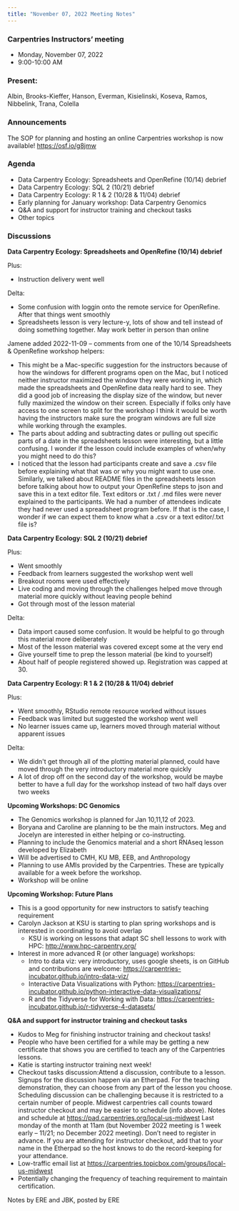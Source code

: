 ```yaml
---
title: "November 07, 2022 Meeting Notes"
---
```

### Carpentries Instructors’ meeting
- Monday, November 07, 2022
- 9:00-10:00 AM

### Present:
Albin, Brooks-Kieffer, Hanson, Everman, Kisielinski, Koseva, Ramos, Nibbelink, Trana, Colella

### Announcements
The SOP for planning and hosting an online Carpentries workshop is now available! https://osf.io/g8jmw  

### Agenda
- Data Carpentry Ecology: Spreadsheets and OpenRefine (10/14) debrief 
- Data Carpentry Ecology: SQL 2 (10/21) debrief
- Data Carpentry Ecology: R 1 & 2 (10/28 & 11/04) debrief
- Early planning for January workshop: Data Carpentry Genomics
- Q&A and support for instructor training and checkout tasks
- Other topics

### Discussions

**Data Carpentry Ecology: Spreadsheets and OpenRefine (10/14) debrief**

Plus:

- Instruction delivery went well

Delta:

- Some confusion with loggin onto the remote service for OpenRefine. After that things went smoothly
- Spreadsheets lesson is very lecture-y, lots of show and tell instead of doing something together. May work better in person than online


Jamene added 2022-11-09 – comments from one of the 10/14 Spreadsheets & OpenRefine workshop helpers: 
- This might be a Mac-specific suggestion for the instructors because of how the windows for different programs open on the Mac, but I noticed neither instructor maximized the window they were working in, which made the spreadsheets and OpenRefine data really hard to see. They did a good job of increasing the display size of the window, but never fully maximized the window on their screen. Especially if folks only have access to one screen to split for the workshop I think it would be worth having the instructors make sure the program windows are full size while working through the examples. 
- The parts about adding and subtracting dates or pulling out specific parts of a date in the spreadsheets lesson were interesting, but a little confusing. I wonder if the lesson could include examples of when/why you might need to do this? 
- I noticed that the lesson had participants create and save a .csv file before explaining what that was or why you might want to use one. Similarly, we talked about README files in the spreadsheets lesson before talking about how to output your OpenRefine steps to json and save this in a text editor file. Text editors or .txt / .md files were never explained to the participants. We had a number of attendees indicate they had never used a spreadsheet program before. If that is the case, I wonder if we can expect them to know what a .csv or a text editor/.txt file is? 

**Data Carpentry Ecology: SQL 2 (10/21) debrief**

Plus:

- Went smoothly
- Feedback from learners suggested the workshop went well
- Breakout rooms were used effectively
- Live coding and moving through the challenges helped move through material more quickly without leaving people behind
- Got through most of the lesson material

Delta:

- Data import caused some confusion. It would be helpful to go through this material more deliberately
- Most of the lesson material was covered except some at the very end
- Give yourself time to prep the lesson material (be kind to yourself)
- About half of people registered showed up. Registration was capped at 30.


**Data Carpentry Ecology: R 1 & 2 (10/28 & 11/04) debrief**

Plus:

- Went smoothly, RStudio remote resource worked without issues
- Feedback was limited but suggested the workshop went well
- No learner issues came up, learners moved through material without apparent issues

Delta:

- We didn't get through all of the plotting material planned, could have moved through the very introductory material more quickly
- A lot of drop off on the second day of the workshop, would be maybe better to have a full day for the workshop instead of two half days over two weeks


**Upcoming Workshops: DC Genomics**

- The Genomics workshop is planned for Jan 10,11,12 of 2023. 
- Boryana and Caroline are planning to be the main instructors. Meg and Jocelyn are interested in either helping or co-instructing.
- Planning to include the Genomics material and a short RNAseq lesson developed by Elizabeth
- Will be advertised to CMH, KU MB, EEB, and Anthropology
- Planning to use AMIs provided by the Carpentries. These are typically available for a week before the workshop.
- Workshop will be online


**Upcoming Workshop: Future Plans**

- This is a good opportunity for new instructors to satisfy teaching requirement
- Carolyn Jackson at KSU is starting to plan spring workshops and is interested in coordinating to avoid overlap
  - KSU is working on lessons that adapt SC shell lessons to work with HPC:  http://www.hpc-carpentry.org/ 
- Interest in more advanced R (or other language) workshops:
  - Intro to data viz: very introductory, uses google sheets, is on GitHub and contributions are welcome: https://carpentries-incubator.github.io/intro-data-viz/ 
  - Interactive Data Visualizations with Python: https://carpentries-incubator.github.io/python-interactive-data-visualizations/
  - R and the Tidyverse for Working with Data: https://carpentries-incubator.github.io/r-tidyverse-4-datasets/ 


**Q&A and support for instructor training and checkout tasks**

- Kudos to Meg for finishing instructor training and checkout tasks!
- People who have been certified for a while may be getting a new certificate that shows you are certified to teach any of the Carpentries lessons.
- Katie is starting instructor training next week!
- Checkout tasks discussion:Attend a discussion, contribute to a lesson. Signups for the discussion happen via an Etherpad.  For the teaching demonstration, they can choose from any part of the lesson you choose. Scheduling discussion can be challenging because it is restricted to a certain number of people. Midwest carpentries call counts toward instructor checkout and may be easier to schedule (info above). Notes and schedule at https://pad.carpentries.org/local-us-midwest Last monday of the month at 11am (but November 2022 meeting is 1 week early – 11/21; no December 2022 meeting). Don’t need to register in advance. If you are attending for instructor checkout, add that to your name in the Etherpad so the host knows to do the record-keeping for your attendance.
- Low-traffic email list at https://carpentries.topicbox.com/groups/local-us-midwest 
- Potentially changing the frequency of teaching requirement to maintain certification.  
 


Notes by ERE and JBK, posted by ERE
